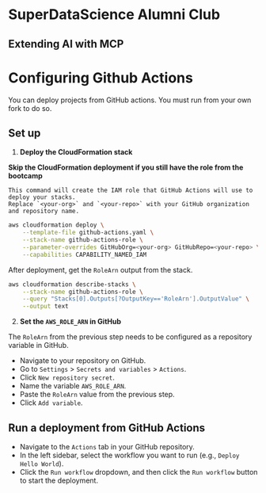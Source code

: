 # SuperDataScience Alumni Club
## Extending AI with MCP

# Configuring Github Actions

You can deploy projects from GitHub actions. You must run from your
own fork to do so.

## Set up

1.  **Deploy the CloudFormation stack**

**Skip the CloudFormation deployment if you still have the role from the bootcamp**

    This command will create the IAM role that GitHub Actions will use to deploy your stacks.
    Replace `<your-org>` and `<your-repo>` with your GitHub organization and repository name.
```bash
aws cloudformation deploy \
    --template-file github-actions.yaml \
    --stack-name github-actions-role \
    --parameter-overrides GitHubOrg=<your-org> GitHubRepo=<your-repo> \
    --capabilities CAPABILITY_NAMED_IAM
```

After deployment, get the `RoleArn` output from the stack.

```bash
aws cloudformation describe-stacks \
    --stack-name github-actions-role \
    --query "Stacks[0].Outputs[?OutputKey=='RoleArn'].OutputValue" \
    --output text
```

2.  **Set the `AWS_ROLE_ARN` in GitHub**

The `RoleArn` from the previous step needs to be configured as a repository variable in GitHub.

- Navigate to your repository on GitHub.
- Go to `Settings` > `Secrets and variables` > `Actions`.
- Click `New repository secret`.
- Name the variable `AWS_ROLE_ARN`.
- Paste the `RoleArn` value from the previous step.
- Click `Add variable`.

## Run a deployment from GitHub Actions

- Navigate to the `Actions` tab in your GitHub repository.
- In the left sidebar, select the workflow you want to run (e.g., `Deploy Hello World`).
- Click the `Run workflow` dropdown, and then click the `Run workflow` button to start the deployment.
